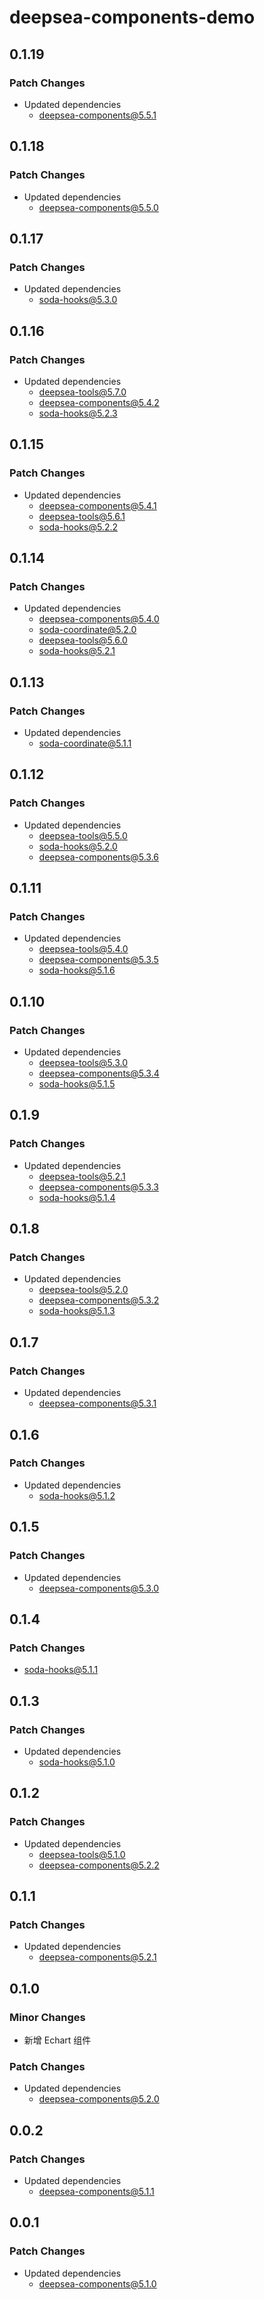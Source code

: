 # deepsea-components-demo

## 0.1.19

### Patch Changes

-   Updated dependencies
    -   deepsea-components@5.5.1

## 0.1.18

### Patch Changes

-   Updated dependencies
    -   deepsea-components@5.5.0

## 0.1.17

### Patch Changes

-   Updated dependencies
    -   soda-hooks@5.3.0

## 0.1.16

### Patch Changes

-   Updated dependencies
    -   deepsea-tools@5.7.0
    -   deepsea-components@5.4.2
    -   soda-hooks@5.2.3

## 0.1.15

### Patch Changes

-   Updated dependencies
    -   deepsea-components@5.4.1
    -   deepsea-tools@5.6.1
    -   soda-hooks@5.2.2

## 0.1.14

### Patch Changes

-   Updated dependencies
    -   deepsea-components@5.4.0
    -   soda-coordinate@5.2.0
    -   deepsea-tools@5.6.0
    -   soda-hooks@5.2.1

## 0.1.13

### Patch Changes

-   Updated dependencies
    -   soda-coordinate@5.1.1

## 0.1.12

### Patch Changes

-   Updated dependencies
    -   deepsea-tools@5.5.0
    -   soda-hooks@5.2.0
    -   deepsea-components@5.3.6

## 0.1.11

### Patch Changes

-   Updated dependencies
    -   deepsea-tools@5.4.0
    -   deepsea-components@5.3.5
    -   soda-hooks@5.1.6

## 0.1.10

### Patch Changes

-   Updated dependencies
    -   deepsea-tools@5.3.0
    -   deepsea-components@5.3.4
    -   soda-hooks@5.1.5

## 0.1.9

### Patch Changes

-   Updated dependencies
    -   deepsea-tools@5.2.1
    -   deepsea-components@5.3.3
    -   soda-hooks@5.1.4

## 0.1.8

### Patch Changes

-   Updated dependencies
    -   deepsea-tools@5.2.0
    -   deepsea-components@5.3.2
    -   soda-hooks@5.1.3

## 0.1.7

### Patch Changes

-   Updated dependencies
    -   deepsea-components@5.3.1

## 0.1.6

### Patch Changes

-   Updated dependencies
    -   soda-hooks@5.1.2

## 0.1.5

### Patch Changes

-   Updated dependencies
    -   deepsea-components@5.3.0

## 0.1.4

### Patch Changes

-   soda-hooks@5.1.1

## 0.1.3

### Patch Changes

-   Updated dependencies
    -   soda-hooks@5.1.0

## 0.1.2

### Patch Changes

-   Updated dependencies
    -   deepsea-tools@5.1.0
    -   deepsea-components@5.2.2

## 0.1.1

### Patch Changes

-   Updated dependencies
    -   deepsea-components@5.2.1

## 0.1.0

### Minor Changes

-   新增 Echart 组件

### Patch Changes

-   Updated dependencies
    -   deepsea-components@5.2.0

## 0.0.2

### Patch Changes

-   Updated dependencies
    -   deepsea-components@5.1.1

## 0.0.1

### Patch Changes

-   Updated dependencies
    -   deepsea-components@5.1.0
